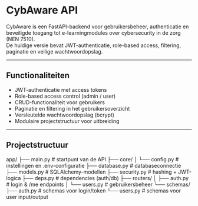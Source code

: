 # CybAware API

CybAware is een FastAPI-backend voor gebruikersbeheer, authenticatie en beveiligde toegang tot e-learningmodules over cybersecurity in de zorg (NEN 7510).  
De huidige versie bevat JWT-authenticatie, role-based access, filtering, paginatie en veilige wachtwoordopslag.

---

## Functionaliteiten

- JWT-authenticatie met access tokens
- Role-based access control (admin / user)
- CRUD-functionaliteit voor gebruikers
- Paginatie en filtering in het gebruikersoverzicht
- Versleutelde wachtwoordopslag (bcrypt)
- Modulaire projectstructuur voor uitbreiding

---

## Projectstructuur

app/
├── main.py # startpunt van de API
├── core/
│ └── config.py # instellingen en .env-configuratie
├── database.py # databaseconnectie
├── models.py # SQLAlchemy-modellen
├── security.py # hashing + JWT-logica
├── deps.py # dependencies (auth/db)
├── routers/
│ ├── auth.py # login & /me endpoints
│ └── users.py # gebruikersbeheer
└── schemas/
├── auth.py # schemas voor login/token
└── users.py # schemas voor user input/output
